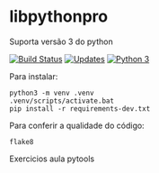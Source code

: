 # libpythonpro

Suporta versão 3 do python

[![Build Status](https://travis-ci.com/adilmarmorandi/libpythonpro.svg?branch=master)](https://travis-ci.com/adilmarmorandi/libpythonpro)
[![Updates](https://pyup.io/repos/github/adilmarmorandi/libpythonpro/shield.svg)](https://pyup.io/repos/github/adilmarmorandi/libpythonpro/)
[![Python 3](https://pyup.io/repos/github/adilmarmorandi/libpythonpro/python-3-shield.svg)](https://pyup.io/repos/github/adilmarmorandi/libpythonpro/)

Para instalar:
``` Console
python3 -m venv .venv
.venv/scripts/activate.bat
pip install -r requirements-dev.txt
```

Para conferir a qualidade do código:

```Console
flake8
```

Exercicios aula pytools

